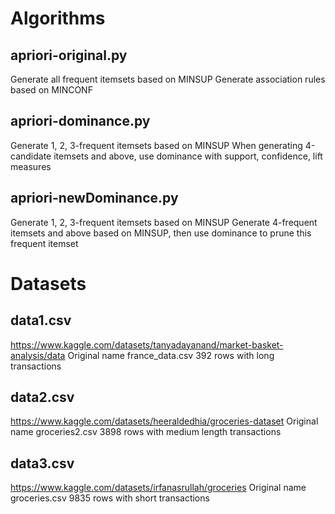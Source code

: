# Algorithms
## apriori-original.py
Generate all frequent itemsets based on MINSUP
Generate association rules based on MINCONF

## apriori-dominance.py
Generate 1, 2, 3-frequent itemsets based on MINSUP
When generating 4-candidate itemsets and above, use dominance with support, confidence, lift measures

## apriori-newDominance.py
Generate 1, 2, 3-frequent itemsets based on MINSUP
Generate 4-frequent itemsets and above based on MINSUP, then use dominance to prune this frequent itemset

# Datasets
## data1.csv
https://www.kaggle.com/datasets/tanyadayanand/market-basket-analysis/data
Original name france_data.csv
392 rows with long transactions

## data2.csv
https://www.kaggle.com/datasets/heeraldedhia/groceries-dataset
Original name groceries2.csv
3898 rows with medium length transactions

## data3.csv
https://www.kaggle.com/datasets/irfanasrullah/groceries
Original name groceries.csv
9835 rows with short transactions